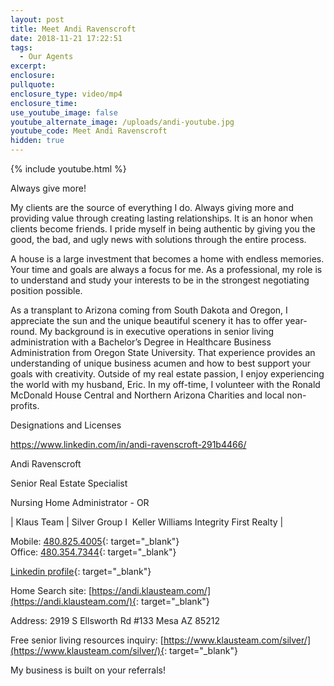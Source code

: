 ```yaml
---
layout: post
title: Meet Andi Ravenscroft
date: 2018-11-21 17:22:51
tags:
  - Our Agents
excerpt:
enclosure:
pullquote:
enclosure_type: video/mp4
enclosure_time:
use_youtube_image: false
youtube_alternate_image: /uploads/andi-youtube.jpg
youtube_code: Meet Andi Ravenscroft
hidden: true
---
```


{% include youtube.html %}

Always give more!

My clients are the source of everything I do. Always giving more and providing value through creating lasting relationships. It is an honor when clients become friends. I pride myself in being authentic by giving you the good, the bad, and ugly news with solutions through the entire process.

A house is a large investment that becomes a home with endless memories. Your time and goals are always a focus for me. As a professional, my role is to understand and study your interests to be in the strongest negotiating position possible.  

As a transplant to Arizona coming from South Dakota and Oregon, I appreciate the sun and the unique beautiful scenery it has to offer year-round. My background is in executive operations in senior living administration with a Bachelor’s Degree in Healthcare Business Administration from Oregon State University. That experience provides an understanding of unique business acumen and how to best support your goals with creativity. Outside of my real estate passion, I enjoy experiencing the world with my husband, Eric. In my off-time, I volunteer with the Ronald McDonald House Central and Northern Arizona Charities and local non-profits.

Designations and Licenses

https://www.linkedin.com/in/andi-ravenscroft-291b4466/

Andi Ravenscroft

Senior Real Estate Specialist

Nursing Home Administrator - OR

| Klaus Team       | Silver Group I  Keller Williams Integrity First Realty |

Mobile: [480.825.4005](tel:480-825-4005){: target="_blank"} <br>Office: [480.354.7344](tel:480-354-7344){: target="_blank"}

[Linkedin profile](https://www.linkedin.com/in/andi-ravenscroft-291b4466/){: target="_blank"}

Home Search site: [https://andi.klausteam.com/](https://andi.klausteam.com/){: target="_blank"}

Address: 2919 S Ellsworth Rd #133 Mesa AZ 85212

Free senior living resources inquiry: [https://www.klausteam.com/silver/](https://www.klausteam.com/silver/){: target="_blank"}

My business is built on your referrals!